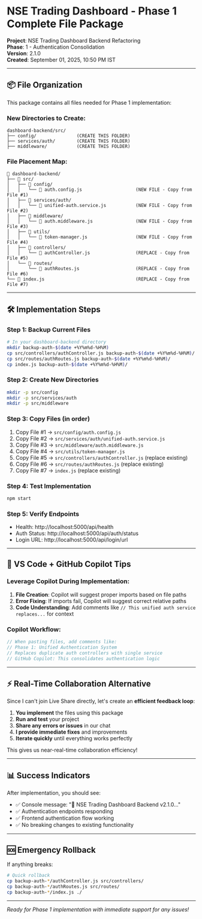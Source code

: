 # NSE Trading Dashboard - Phase 1 Complete File Package

**Project**: NSE Trading Dashboard Backend Refactoring  
**Phase**: 1 - Authentication Consolidation  
**Version**: 2.1.0  
**Created**: September 01, 2025, 10:50 PM IST

---

## 📦 File Organization

This package contains all files needed for Phase 1 implementation:

### **New Directories to Create:**
```
dashboard-backend/src/
├── config/               (CREATE THIS FOLDER)
├── services/auth/        (CREATE THIS FOLDER)  
├── middleware/           (CREATE THIS FOLDER)
```

### **File Placement Map:**
```
📁 dashboard-backend/
├── 📁 src/
│   ├── 📁 config/
│   │   └── 📄 auth.config.js                    (NEW FILE - Copy from File #1)
│   ├── 📁 services/auth/
│   │   └── 📄 unified-auth.service.js           (NEW FILE - Copy from File #2)
│   ├── 📁 middleware/
│   │   └── 📄 auth.middleware.js                (NEW FILE - Copy from File #3)
│   ├── 📁 utils/
│   │   └── 📄 token-manager.js                  (NEW FILE - Copy from File #4)
│   ├── 📁 controllers/
│   │   └── 📄 authController.js                 (REPLACE - Copy from File #5)
│   └── 📁 routes/
│       └── 📄 authRoutes.js                     (REPLACE - Copy from File #6)
└── 📄 index.js                                  (REPLACE - Copy from File #7)
```

---

## 🛠️ Implementation Steps

### Step 1: Backup Current Files
```bash
# In your dashboard-backend directory
mkdir backup-auth-$(date +%Y%m%d-%H%M)
cp src/controllers/authController.js backup-auth-$(date +%Y%m%d-%H%M)/
cp src/routes/authRoutes.js backup-auth-$(date +%Y%m%d-%H%M)/
cp index.js backup-auth-$(date +%Y%m%d-%H%M)/
```

### Step 2: Create New Directories
```bash
mkdir -p src/config
mkdir -p src/services/auth
mkdir -p src/middleware
```

### Step 3: Copy Files (in order)
1. Copy File #1 → `src/config/auth.config.js`
2. Copy File #2 → `src/services/auth/unified-auth.service.js`
3. Copy File #3 → `src/middleware/auth.middleware.js`
4. Copy File #4 → `src/utils/token-manager.js`
5. Copy File #5 → `src/controllers/authController.js` (replace existing)
6. Copy File #6 → `src/routes/authRoutes.js` (replace existing)
7. Copy File #7 → `index.js` (replace existing)

### Step 4: Test Implementation
```bash
npm start
```

### Step 5: Verify Endpoints
- Health: http://localhost:5000/api/health
- Auth Status: http://localhost:5000/api/auth/status
- Login URL: http://localhost:5000/api/login/url

---

## 🔧 VS Code + GitHub Copilot Tips

### Leverage Copilot During Implementation:
1. **File Creation**: Copilot will suggest proper imports based on file paths
2. **Error Fixing**: If imports fail, Copilot will suggest correct relative paths
3. **Code Understanding**: Add comments like `// This unified auth service replaces...` for context

### Copilot Workflow:
```javascript
// When pasting files, add comments like:
// Phase 1: Unified Authentication System
// Replaces duplicate auth controllers with single service
// GitHub Copilot: This consolidates authentication logic
```

---

## ⚡ Real-Time Collaboration Alternative

Since I can't join Live Share directly, let's create an **efficient feedback loop**:

1. **You implement** the files using this package
2. **Run and test** your project
3. **Share any errors or issues** in our chat
4. **I provide immediate fixes** and improvements
5. **Iterate quickly** until everything works perfectly

This gives us near-real-time collaboration efficiency!

---

## 📊 Success Indicators

After implementation, you should see:
- ✅ Console message: "🚀 NSE Trading Dashboard Backend v2.1.0..."  
- ✅ Authentication endpoints responding
- ✅ Frontend authentication flow working
- ✅ No breaking changes to existing functionality

---

## 🆘 Emergency Rollback

If anything breaks:
```bash
# Quick rollback
cp backup-auth-*/authController.js src/controllers/
cp backup-auth-*/authRoutes.js src/routes/
cp backup-auth-*/index.js ./
```

---

*Ready for Phase 1 implementation with immediate support for any issues!*